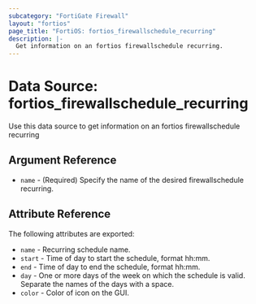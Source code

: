 ```yaml
---
subcategory: "FortiGate Firewall"
layout: "fortios"
page_title: "FortiOS: fortios_firewallschedule_recurring"
description: |-
  Get information on an fortios firewallschedule recurring.
---
```


# Data Source: fortios_firewallschedule_recurring
Use this data source to get information on an fortios firewallschedule recurring

## Argument Reference

* `name` - (Required) Specify the name of the desired firewallschedule recurring.

## Attribute Reference

The following attributes are exported:

* `name` - Recurring schedule name.
* `start` - Time of day to start the schedule, format hh:mm.
* `end` - Time of day to end the schedule, format hh:mm.
* `day` - One or more days of the week on which the schedule is valid. Separate the names of the days with a space.
* `color` - Color of icon on the GUI.

